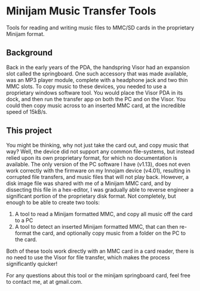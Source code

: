 # Minijam Music Transfer Tools
Tools for reading and writing music files to MMC/SD cards in the proprietary Minijam format.

## Background
Back in the early years of the PDA, the handspring Visor had an expansion slot called the springboard. One such accessory that was made available, was an MP3 player module, complete with a headphone jack and two thin MMC slots. To copy music to these devices, you needed to use a proprietary windows software tool. You would place the Visor PDA in its dock, and then run the transfer app on both the PC and on the Visor. You could then copy music across to an inserted MMC card, at the incredible speed of 15kB/s. 

## This project
You might be thinking, why not just take the card out, and copy music that way? Well, the device did not support any common file-systems, but instead relied upon its own proprietary format, for which no documentation is available. The only version of the PC software I have (v1.13), does not even work correctly with the firmware on my Innojam device (v4.01), resulting in corrupted file transfers, and music files that will not play back. However, a disk image file was shared with me of a Minijam MMC card, and by dissecting this file in a hex-editor, I was gradually able to reverse engineer a significant portion of the proprietary disk format. Not completely, but enough to be able to create two tools:

1. A tool to read a Minijam formatted MMC, and copy all music off the card to a PC
2. A tool to detect an inserted Minijam formatted MMC, that can then re-format the card, and optionally copy music from a folder on the PC to the card.

Both of these tools work directly with an MMC card in a card reader, there is no need to use the Visor for file transfer, which makes the process significantly quicker!

For any questions about this tool or the minijam springboard card, feel free to contact me, at <myusername> at gmail.com.

